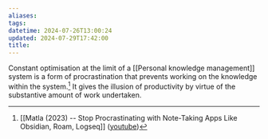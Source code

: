 ```yaml
---
aliases: 
tags: 
datetime: 2024-07-26T13:00:24
updated: 2024-07-29T17:42:00
title:
---
```

Constant optimisation at the limit of a [[Personal knowledge management]] system is a form of procrastination that prevents working on the knowledge within the system.[^1] It gives the illusion of productivity by virtue of the substantive amount of work undertaken.

[^1]: [[Matla (2023) -- Stop Procrastinating with Note-Taking Apps Like Obsidian, Roam, Logseq]] ([youtube](https://www.youtube.com/watch?v=baKCC2uTbRc))